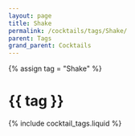 ```yaml
---
layout: page
title: Shake
permalink: /cocktails/tags/Shake/
parent: Tags
grand_parent: Cocktails
---
```

{% assign tag = "Shake" %}
# {{ tag }}
{% include cocktail_tags.liquid %}